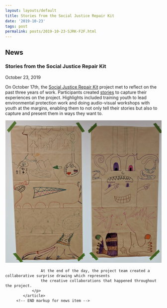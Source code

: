 ```yaml
---
layout: layouts/default
title: Stories from the Social Justice Repair Kit
date: '2019-10-23'
tags: post
permalink: posts/2019-10-23-SJRK-F2F.html
---
```

<article class="floe-content floe-news-item">
                <h2> News </h2>
                <!-- BEGIN markup for news item -->
                <h3>Stories from the Social Justice Repair Kit</h3>
                <time class="floe-date" datetime="2019-10-23">October 23, 2019</time>
                <p>
                    On October 17th, the
                    <a href="https://www.sojustrepairit.org/">Social Justice Repair Kit</a>
                    project met to reflect on the past three years of work. Participants created
                    <a href="http://stories.sojustrepairit.org/">stories</a>
                    to capture their experiences on the project. Highlights included training
                    youth to lead environmental protection work and doing audio-visual workshops
                    with youth at the margins, enabling them to not only tell their stories but
                    also to capture and present them in ways they want to.
                </p>
                <p>
                    <img src="images/SJRK_Drawing.png" alt="Collaborative surprise drawings by the SJRK team." /><br/>

                    At the end of the day, the project team created a collaborative surprise drawing which represents
                    the creative collaborations that happened throughout the project.
                </p>
            </article>
         <!-- END markup for news item -->
